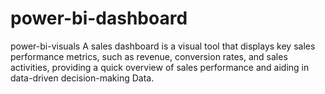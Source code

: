 # power-bi-dashboard
power-bi-visuals A sales dashboard is a visual tool that displays key sales performance metrics, such as revenue, conversion rates, and sales activities, providing a quick overview of sales performance and aiding in data-driven decision-making  Data.
